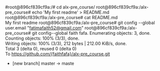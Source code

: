 #root@896cf839cf9a:/# cd alx-pre_course/
root@896cf839cf9a:/alx-pre_course# echo 'My first readme' > README.md                                                                 
root@896cf839cf9a:/alx-pre_course# cat README.md                                                                                      
My first readme     root@896cf839cf9a:/alx-pre_course# git config --global user.email "fatimafaith52@gmail.com"
root@896cf839cf9a:/alx-pre_course# git config--global faith fafa.
Enumerating objects: 3, done.                                                                                                         
Counting objects: 100% (3/3), done.                                                                                                   
Writing objects: 100% (3/3), 212 bytes | 212.00 KiB/s, done.                                                                          
Total 3 (delta 0), reused 0 (delta 0)                                                                                                 
To https://github.com/{faithfafa}/alx-pre_course.git                                                                                       
 * [new branch]      master -> maste

